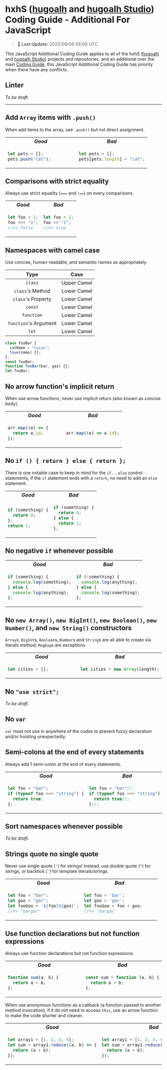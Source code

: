 [hugoalh]: https://github.com/hugoalh
[hugoalh Studio]: https://github.com/hugoalh-studio

# hxhS ([hugoalh][hugoalh] and [hugoalh Studio][hugoalh Studio]) Coding Guide - Additional For JavaScript

> **📅 Last Update:** 2022/09/06 05:00 UTC

This JavaScript Additional Coding Guide applies to all of the hxhS ([hugoalh][hugoalh] and [hugoalh Studio][hugoalh Studio]) projects and repositories, and an additional over the main [Coding Guide](./main.md), this JavaScript Additional Coding Guide has priority when there have any conflicts.

## Linter

*To be draft.*

---

## Add `Array` items with `.push()`

When add items to the array, use `.push()` but not direct assignment.

<table width="100%">
<tr>
<td align="center" width="50%"><b><i>Good</i></b></td>
<td align="center" width="50%"><b><i>Bad</i></b></td>
</tr>
<tr>
<td>

```js
let pets = [];
pets.push("cat");
```

</td>
<td>

```js
let pets = [];
pets[pets.length] = "cat";
```

</td>
</tr>
</table>

## Comparisons with strict equality

Always use strict equality (`===` and `!==`) on every comparisons.

<table width="100%">
<tr>
<td align="center" width="50%"><b><i>Good</i></b></td>
<td align="center" width="50%"><b><i>Bad</i></b></td>
</tr>
<tr>
<td>

```js
let foo = 1;
foo === "1";
//=> false
```

</td>
<td>

```js
let foo = 1;
foo == "1";
//=> true
```

</td>
</tr>
</table>

## Namespaces with camel case

Use concise, human-readable, and semantic names as appropriately.

| **Type** | **Case** |
|:-:|:-:|
| `class` | Upper Camel |
| `class`'s Method  | Lower Camel |
| `class`'s Property  | Lower Camel |
| `const` | Lower Camel |
| `function` | Lower Camel |
| `function`'s Argument | Lower Camel |
| `let` | Lower Camel |

```js
class FooBar {
  catName = "Lucas";
  love(name) {};
};
const fooBar;
function fooBar(bar, gaz) {};
let fooBar;
```

## No arrow function's implicit return

When use arrow functions, never use implicit return (also known as concise body).

<table width="100%">
<tr>
<td align="center" width="50%"><b><i>Good</i></b></td>
<td align="center" width="50%"><b><i>Bad</i></b></td>
</tr>
<tr>
<td>

```js
arr.map((e) => {
  return e.id;
});
```

</td>
<td>

```js
arr.map((e) => e.id);
```

</td>
</tr>
</table>

## No `if () { return } else { return };`

There is one notable case to keep in mind for the `if...else` control statements, if the `if` statement ends with a `return`, no need to add an `else` statement.

<table width="100%">
<tr>
<td align="center" width="50%"><b><i>Good</i></b></td>
<td align="center" width="50%"><b><i>Bad</i></b></td>
</tr>
<tr>
<td>

```js
if (something) {
  return 0;
};
return 1;
```

</td>
<td>

```js
if (something) {
  return 0;
} else {
  return 1;
};
```

</td>
</tr>
</table>

## No negative `if` whenever possible

<table width="100%">
<tr>
<td align="center" width="50%"><b><i>Good</i></b></td>
<td align="center" width="50%"><b><i>Bad</i></b></td>
</tr>
<tr>
<td>

```js
if (something) {
  console.log(something);
} else {
  console.log(anything);
};
```

</td>
<td>

```js
if (!something) {
  console.log(anything);
} else {
  console.log(something);
};
```

</td>
</tr>
</table>

## No `new Array()`, `new BigInt()`, `new Boolean()`, `new Number()`, and `new String()` constructors

`Array`s, `BigInt`s, `Boolean`s, `Number`s and `String`s are all able to create via literals method; `RegExp`s are exceptions.

<table width="100%">
<tr>
<td align="center" width="50%"><b><i>Good</i></b></td>
<td align="center" width="50%"><b><i>Bad</i></b></td>
</tr>
<tr>
<td>

```js
let cities = [];
```

</td>
<td>

```js
let cities = new Array(length);
```

</td>
</tr>
</table>

## No `"use strict";`

*To be draft.*

## No `var`

`var` must not use in anywhere of the codes to prevent fuzzy declaration and/or hoisting unexpectedly.

## Semi-colons at the end of every statements

Always add 1 semi-colon at the end of every statements.

<table width="100%">
<tr>
<td align="center" width="50%"><b><i>Good</i></b></td>
<td align="center" width="50%"><b><i>Bad</i></b></td>
</tr>
<tr>
<td>

```js
let foo = "bar";
if (typeof foo === "string") {
  return true;
};
```

</td>
<td>

```js
let foo = "bar"//;
if (typeof foo === "string") {
  return true//;
}//;
```

</td>
</tr>
</table>

## Sort namespaces whenever possible

*To be draft.*

## Strings quote no single quote

Never use single quote (`'`) for strings! Instead, use double quote (`"`) for strings, or backtick (<code>`</code>) for template literals/strings.

<table width="100%">
<tr>
<td align="center" width="50%"><b><i>Good</i></b></td>
<td align="center" width="50%"><b><i>Bad</i></b></td>
</tr>
<tr>
<td>

```js
let foo = "bar";
let goo = "gar";
let fooGoo = `${foo}${goo}`;
//=> "bargar"
```

</td>
<td>

```js
let foo = 'bar';
let goo = 'gar';
let fooGoo = foo + goo;
//=> 'bargar'
```

</td>
</tr>
</table>

## Use function declarations but not function expressions

Always use function declarations but not function expressions.

<table width="100%">
<tr>
<td align="center" width="50%"><b><i>Good</i></b></td>
<td align="center" width="50%"><b><i>Bad</i></b></td>
</tr>
<tr>
<td>

```js
function sum(a, b) {
  return a + b;
};
```
</td>
<td>

```js
const sum = function (a, b) {
  return a + b;
};
```
</td>
</tr>
</table>

When use anonymous functions as a callback (a function passed to another method invocation), if it do not need to access `this`, use an arrow function to make the code shorter and cleaner.

<table width="100%">
<tr>
<td align="center" width="50%"><b><i>Good</i></b></td>
<td align="center" width="50%"><b><i>Bad</i></b></td>
</tr>
<tr>
<td>

```js
let array1 = [1, 2, 3, 4];
let sum = array1.reduce((a, b) => {
  return (a + b);
});
```
</td>
<td>

```js
let array1 = [1, 2, 3, 4];
let sum = array1.reduce(function (a, b) {
  return (a + b);
});

```
</td>
</tr>
</table>
